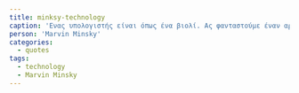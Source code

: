 ```yaml
---
title: minksy-technology
caption: 'Ενας υπολογιστής είναι όπως ένα βιολί. Ας φανταστούμε έναν αρχάριο να δοκιμάζει πρώτα μια συσκευή αναπαραγωγής μουσικής και μετά ένα βιολί. Τότε, το δεύτερο θα του ακούγεται πολύ χειρότερο.'
person: 'Marvin Minsky'
categories:
  - quotes
tags:
  - technology
  - Marvin Minsky
---
```

